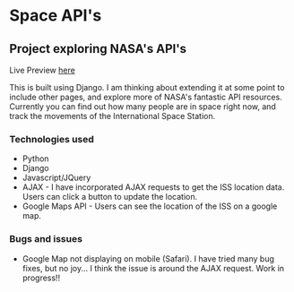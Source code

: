 # Space API's
## Project exploring NASA's API's

Live Preview [here](https://space-apis.herokuapp.com/)

This is built using Django. I am thinking about extending it at some point to include other pages, and explore more of NASA's fantastic API resources.
Currently you can find out how many people are in space right now, and track the movements of the International Space Station.

### Technologies used
* Python
* Django
* Javascript/JQuery
* AJAX -  I have incorporated AJAX requests to get the ISS location data. Users can click a button to update the location.
* Google Maps API - Users can see the location of the ISS on a google map.

### Bugs and issues

* Google Map not displaying on mobile (Safari). I have tried many bug fixes, but no joy... I think the issue is around the AJAX request. Work in progress!!

